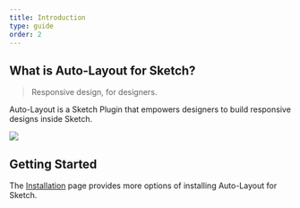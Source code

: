 ```yaml
---
title: Introduction
type: guide
order: 2
---
```


## What is Auto-Layout for Sketch?

> Responsive design, for designers.

Auto-Layout is a Sketch Plugin that empowers designers to build responsive designs inside Sketch. 

![](/docs/images/introduction1.png)

## Getting Started

The [Installation](02-installation.html) page provides more options of installing Auto-Layout for Sketch. 


